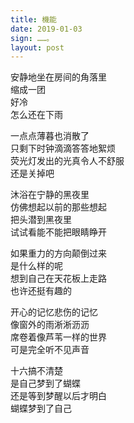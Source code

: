 ```yaml
---
title: 機能
date: 2019-01-03
sign: ……。
layout: post
---
```


安静地坐在房间的角落里  
缩成一团  
好冷  
怎么还在下雨

一点点薄暮也消散了  
只剩下时钟滴滴答答地絮烦  
荧光灯发出的光真令人不舒服  
还是关掉吧

沐浴在宁静的黑夜里  
仿佛想起以前的那些想起  
把头潜到黑夜里  
试试看能不能把眼睛睁开

如果重力的方向颠倒过来  
是什么样的呢  
想到自己在天花板上走路  
也许还挺有趣的

开心的记忆悲伤的记忆  
像窗外的雨淅淅沥沥  
席卷着像芦苇一样的世界  
可是完全听不见声音

十六搞不清楚  
是自己梦到了蝴蝶  
还是等到梦醒以后才明白  
蝴蝶梦到了自己
